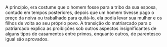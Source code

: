 ﻿A princípio, era costume que o homem fosse para a tribo da sua esposa, contudo em tempos posteriores, depois que um homem tivesse pago o preço da noiva ou trabalhado para quitá-lo, ela podia levar sua mulher e os filhos de volta ao seu próprio povo. A transição do matriarcado para o patriarcado explica as proibições sob outros aspectos insignificantes de alguns tipos de casamentos entre primos, enquanto outros, de parentesco igual são aprovados.